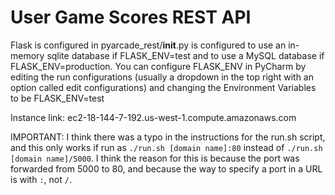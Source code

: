 # User Game Scores REST API
Flask is configured in pyarcade_rest/__init__.py is configured to use an in-memory sqlite database if FLASK_ENV=test and to use a MySQL database if FLASK_ENV=production. You can configure FLASK_ENV in PyCharm by editing the run configurations (usually a dropdown in the top right with an option called edit configurations) and changing the Environment Variables to be FLASK_ENV=test

Instance link: ec2-18-144-7-192.us-west-1.compute.amazonaws.com

IMPORTANT: I think there was a typo in the instructions for the run.sh script, and this only works if run as `./run.sh [domain name]:80` instead of `./run.sh [domain name]/5000`. I think the reason for this is because the port was forwarded from 5000 to 80, and because the way to specify a port in a URL is with `:`, not `/`.